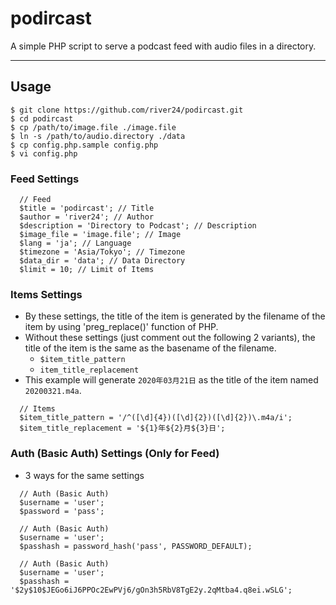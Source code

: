 # podircast

A simple PHP script to serve a podcast feed with audio files in a directory.

---

## Usage

```
$ git clone https://github.com/river24/podircast.git
$ cd podircast
$ cp /path/to/image.file ./image.file
$ ln -s /path/to/audio.directory ./data
$ cp config.php.sample config.php
$ vi config.php
```

### Feed Settings

```
  // Feed
  $title = 'podircast'; // Title
  $author = 'river24'; // Author
  $description = 'Directory to Podcast'; // Description
  $image_file = 'image.file'; // Image
  $lang = 'ja'; // Language
  $timezone = 'Asia/Tokyo'; // Timezone
  $data_dir = 'data'; // Data Directory
  $limit = 10; // Limit of Items
```

### Items Settings

- By these settings, the title of the item is generated by the filename of the item by using 'preg_replace()' function of PHP.
- Without these settings (just comment out the following 2 variants), the title of the item is the same as the basename of the filename.
    - `$item_title_pattern`
    - `item_title_replacement`
- This example will generate `2020年03月21日` as the title of the item named `20200321.m4a`.

```
  // Items
  $item_title_pattern = '/^([\d]{4})([\d]{2})([\d]{2})\.m4a/i';
  $item_title_replacement = '${1}年${2}月${3}日';
```

### Auth (Basic Auth) Settings (Only for Feed)

- 3 ways for the same settings

```
  // Auth (Basic Auth)
  $username = 'user';
  $password = 'pass';
```

```
  // Auth (Basic Auth)
  $username = 'user';
  $passhash = password_hash('pass', PASSWORD_DEFAULT);
```

```
  // Auth (Basic Auth)
  $username = 'user';
  $passhash = '$2y$10$JEGo6iJ6PPOc2EwPVj6/gOn3h5RbV8TgE2y.2qMtba4.q8ei.wSLG';
```

